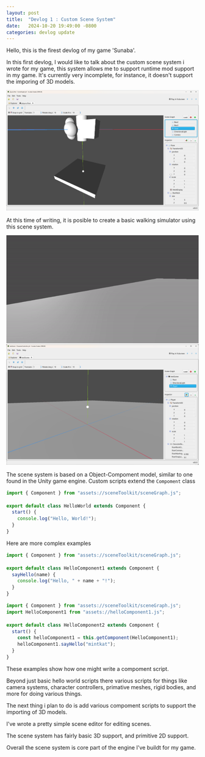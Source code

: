 ```yaml
---
layout: post
title:  "Devlog 1 : Custom Scene System"
date:   2024-10-20 19:49:00 -0800
categories: devlog update
---
```


Hello, this is the firest devlog of my game 'Sunaba'.

In this first devlog, I would like to talk about the custom scene system i wrote for my game, this system allows me to support runtime mod support in my game. It's currently very incomplete, for instance, it doesn't support the imporing of 3D models.

![](/assets/images/Screenshot_2024-10-20_193137.png)

At this time of writing, it is posible to create a basic walking simulator using this scene system.

![](/assets/images/devlog-walking-simulator.gif)
![](/assets/images/Screenshot_2024-10-20_200001.png)

The scene system is based on a Object-Compoment model, similar to one found in the Unity game engine. Custom scripts extend the `Compoment` class

```js
import { Component } from "assets://sceneToolkit/sceneGraph.js";

export default class HelloWorld extends Component {
  start() {
    console.log("Hello, World!");
  }
}
```

Here are more complex examples

```js
import { Component } from "assets://sceneToolkit/sceneGraph.js";

export default class HelloComponent1 extends Component {
  sayHello(name) {
    console.log("Hello, " + name + "!");
  }
}
```
```js
import { Component } from "assets://sceneToolkit/sceneGraph.js";
import HelloComponent1 from "assets://helloComponent1.js";

export default class HelloComponent2 extends Component {
  start() {
    const helloComponent1 = this.getComponent(HelloComponent1);
    helloComponent1.sayHello("mintkat");
  }
}
```

These examples show how one might write a compoment script. 


Beyond just basic hello world scripts there various scripts for things like camera systems, character controllers, primative meshes, rigid bodies, and more for doing various things. 

The next thing i plan to do is add various compoment scripts to support the importing of 3D models.

I've wrote a pretty simple scene editor for editing scenes.

The scene system has fairly basic 3D support, and primitive 2D support.

Overall the scene system is core part of the engine I've buildt for my game.